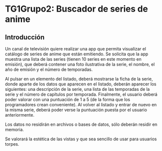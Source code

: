 # TG1Grupo2: Buscador de series de anime

## Introducción

Un canal de televisión quiere realizar una app que permita visualizar el catálogo de series de anime que están emitiendo. Se solicita que la app muestra una lista de las series (tienen 10 series en este momento en emisión), que deberá contener una foto ilustrativa de la serie, el nombre, el año de emisión y el número de temporadas.

Al pulsar en un elemento del listado, deberá mostrarse la ficha de la serie, donde aparte de los datos que aparecen en el listado, deberán aparecer los siguientes: una descripción de la serie, una lista de las temporadas de la serie y el número de capítulos por temporada. Finalmente, el usuario deberá poder valorar con una puntuación de 1 a 5 (de la forma que los programadores crean conveniente). Al volver al listado y entrar de nuevo en la misma serie, deberá poder verse la puntuación puesta por el usuario anteriormente.

Los datos no residirán en archivos o bases de datos, sólo deberán residir en memoria.

Se valorará la estética de las vistas y que sea sencillo de usar para usuarios torpes.
